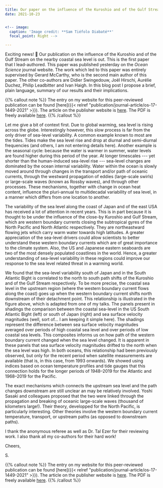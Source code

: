 ```yaml
---
title: Our paper on the influence of the Kuroshio and of the Gulf Stream on the nearby coastal sea level is out.
date: 2021-10-23


<!-- image:
  caption: 'Image credit: **Sam Tiéfolo Diabaté**'
  focal_point: Right -->

---
```

Exciting news! 🥳 Our publication on the influence of the Kuroshio and of the Gulf Stream on the nearby coastal sea level is out. This is the first paper that I lead-authored. This paper was published yesterday on the *Ocean Science* journal website. The work which led to this paper was entirely supervised by Gerard McCarthy, who is the second main author of this paper. The other co-authors are Didier Swingedouw, Joël Hirschi, Aurélie Duchez, Philip Leadbitter and Ivan Haigh. In this blog post I propose a brief, plain language, summary of our results and their implications.


{{% callout note %}}
The entry on my website for this peer-reviewed publication can be found [here]({{< relref "publication/journal-article/os-17-1449-2021" >}}). The article on the publisher website is [here](https://doi.org/10.5194/os-17-1449-2021). The PDF is freely available [here](https://os.copernicus.org/articles/17/1449/2021/os-17-1449-2021.pdf).
{{% /callout %}}

<!--more-->

Let me give a bit of context first. Due to global warming, sea level is rising across the globe. Interestingly however, this slow process is far from the only driver of sea-level variability. A common example known to most are the tides. Tides make the sea level rise and drop at diurnal and semi-diurnal frequencies (and others, I am not entering details here). Another example is the seasonal cycle: because the water is warmer in summer, water levels are found higher during this period of the year. At longer timescales --- yet shorter than the human-induced sea-level rise --- sea-level changes are dominated by the ocean internal variability. Water within the ocean is slowly moved around through changes in the transport and/or path of oceanic currents, through the westward propagation of eddies (large-scale swirls) or large-scale waves (known as Rossby waves), and through other processes. These mechanisms, together with change in ocean heat content, influence the pluri-annual to multidecadal variability of sea level, in a manner which differs from one location to another.

The variability of the sea level along the coast of Japan and of the east USA has received a lot of attention in recent years. This is in part because it is thought to be under the influence of the close-by Kuroshio and Gulf Stream, which are western boundary currents closing the subtropical gyres of the North Pacific and North Atlantic respectively. They are northeastward flowing jets which carry warm water towards high latitudes. A greater appreciation of the sea-level drivers could allow scientists to better understand these western boundary currents which are of great importance to the climate system. Also, the US and Japanese eastern seaboards are two of the most densely populated coastlines in the world. Hence, a greater understanding of sea-level variability in these regions could improve our response to the sea level related threat in a warming world.

We found that the sea-level variability south of Japan and in the South Atlantic Bight is correlated to the north to south path shifts of the Kuroshio and of the Gulf Stream respectively. To be more precise, the coastal sea level in the upstream region (where the western boundary current flows along the coast) goes up when the western boundary current shifts north downstream of their detachment point. This relationship is illustrated in the figure above, which is adapted from one of my talks. The panels present in shadings the comparison between the coastal sea-level in the US South Atlantic Bight (left) or south of Japan (right) and sea surface velocity magnitudes (well, sort of... I am keeping it simple here). The shadings represent the difference between sea surface velocity magnitudes averaged over periods of high coastal sea level and over periods of low coastal sea levels. This composites informs us on how path of the western boundary current changed when the sea level changed. It is apparent in these panels that sea surface velocity magnitudes drifted to the north when the sea level was high. In both oceans, this relationship had been previously observed, but only for the recent period when satellite measurements are available (that is, in this case, from 1993 onwards). We showed using indices based on ocean temperature profiles and tide gauges that this connection holds for the longer periods of 1948–2019 for the Atlantic and 1968–2019 for the Pacific.

The exact mechanisms which connects the upstream sea level and the path changes downstream are still unclear an may be relatively involved. Yoshi Sasaki and colleagues proposed that the two were linked through the propagation and breaking of oceanic large-scale waves (thousand of kilometers large!). Their theory, developped for the North Pacific, is particularly interesting. Other theories involve the western boundary current temperature, transport, or upstream paths (as opposed to downstream paths).

I thank the anonymous referee as well as Dr. Tal Ezer for their reviewing work. I also thank all my co-authors for their hard work!

Cheers,

S.

{{% callout note %}}
The entry on my website for this peer-reviewed publication can be found [here]({{< relref "publication/journal-article/os-17-1449-2021" >}}). The article on the publisher website is [here](https://doi.org/10.5194/os-17-1449-2021). The PDF is freely available [here](https://os.copernicus.org/articles/17/1449/2021/os-17-1449-2021.pdf).
{{% /callout %}}
